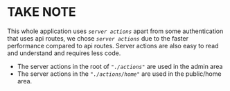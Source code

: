 # TAKE NOTE

This whole application uses _`server actions`_ apart from some authentication that uses api routes, we chose _`server actions`_ due to the faster performance compared to api routes. Server actions are also easy to read and understand and requires less code.

- The server actions in the root of _`"./actions"`_ are used in the admin area
- The server actions in the _`"./actions/home"`_ are used in the public/home area.
